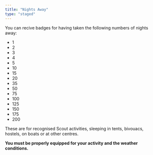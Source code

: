 ```yaml
---
title: "Nights Away"
type: "staged"
---
```


You can recive badges for having taken the following numbers of nights away:

* 1
* 2
* 3
* 4
* 5
* 10
* 15
* 20
* 35
* 50
* 75
* 100
* 125
* 150
* 175
* 200

These are for recognised Scout activities, sleeping in tents, bivouacs, hostels, on boats or at other centres.

**You must be properly equipped for your activity and the weather conditions.**